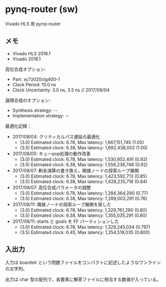# pynq-router (sw)

Vivado HLS 用 pynq-router


## メモ

* Vivado HLS 2016.1
* Vivado 2016.1

高位合成オプション:
* Part: xc7z020clg400-1
* Clock Period: 10.0 ns
* Clock Uncertainty: 3.0 ns, 3.5 ns // 2017/08/04

論理合成のオプション:
* Synthesis strategy: --
* Implementation strategy: --

最適化記録：
* 2017/08/04: クリティカルパス遅延の最適化
  * (3.0) Estimated clock: 6.78, Max latency: 1,667,151,745 (1.00)
  * (3.5) Estimated clock: 6.38, Max latency: 1,692,438,002 (1.00)
* 2017/08/05: キューpop処理の動作改善
  * (3.0) Estimated clock: 6.78, Max latency: 1,530,952,491 (0.92)
  * (3.5) Estimated clock: 6.38, Max latency: 1,556,238,748 (0.92)
* 2017/08/07: 剰余演算の書き換え，隣接ノードの探索ループ展開
  * (3.0) Estimated clock: 6.78, Max latency: 1,423,592,713 (0.85)
  * (3.5) Estimated clock: 6.38, Max latency: 1,428,235,716 (0.84)
* 2017/08/07: 高位合成パラメータの調整 
  * (3.0) Estimated clock: 6.78, Max latency: 1,284,364,290 (0.77)
  * (3.5) Estimated clock: 6.38, Max latency: 1,289,003,291 (0.76)
* 2017/08/11: 隣接ノードの探索ループ展開を戻した 
  * (3.0) Estimated clock: 6.78, Max latency: 1,329,761,290 (0.80)
  * (3.5) Estimated clock: 6.38, Max latency: 1,355,035,291 (0.80)
* 2017/08/11: starts と goals を FF パーティションした 
  * (3.0) Estimated clock: 6.78, Max latency: 1,329,245,034 (0.797)
  * (3.5) Estimated clock: 6.45, Max latency: 1,354,519,035 (0.800)


## 入出力

入力は boardstr という問題ファイルをコンパクトに記述したようなワンラインの文字列。

出力は char 型の配列で、各要素に解答ファイルに相当する数値が入っている。
